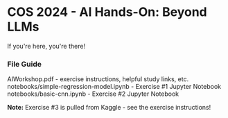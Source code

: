 # COS 2024 - AI Hands-On: Beyond LLMs

If you're here, you're there!

### File Guide

AIWorkshop.pdf - exercise instructions, helpful study links, etc.
notebooks/simple-regression-model.ipynb - Exercise #1 Jupyter Notebook
notebooks/basic-cnn.ipynb - Exercise #2 Jupyter Notebook

**Note:** Exercise #3 is pulled from Kaggle - see the exercise instructions!



